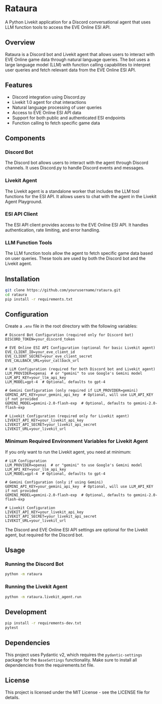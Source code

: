 # Rataura

A Python Livekit application for a Discord conversational agent that uses LLM function tools to access the EVE Online ESI API.

## Overview

Rataura is a Discord bot and Livekit agent that allows users to interact with EVE Online game data through natural language queries. The bot uses a large language model (LLM) with function calling capabilities to interpret user queries and fetch relevant data from the EVE Online ESI API.

## Features

- Discord integration using Discord.py
- Livekit 1.0 agent for chat interactions
- Natural language processing of user queries
- Access to EVE Online ESI API data
- Support for both public and authenticated ESI endpoints
- Function calling to fetch specific game data

## Components

### Discord Bot

The Discord bot allows users to interact with the agent through Discord channels. It uses Discord.py to handle Discord events and messages.

### Livekit Agent

The Livekit agent is a standalone worker that includes the LLM tool functions for the ESI API. It allows users to chat with the agent in the Livekit Agent Playground.

### ESI API Client

The ESI API client provides access to the EVE Online ESI API. It handles authentication, rate limiting, and error handling.

### LLM Function Tools

The LLM function tools allow the agent to fetch specific game data based on user queries. These tools are used by both the Discord bot and the Livekit agent.

## Installation

```bash
git clone https://github.com/yourusername/rataura.git
cd rataura
pip install -r requirements.txt
```

## Configuration

Create a `.env` file in the root directory with the following variables:

```
# Discord Bot Configuration (required only for Discord bot)
DISCORD_TOKEN=your_discord_token

# EVE Online ESI API Configuration (optional for basic Livekit agent)
EVE_CLIENT_ID=your_eve_client_id
EVE_CLIENT_SECRET=your_eve_client_secret
EVE_CALLBACK_URL=your_callback_url

# LLM Configuration (required for both Discord bot and Livekit agent)
LLM_PROVIDER=openai  # or "gemini" to use Google's Gemini model
LLM_API_KEY=your_llm_api_key
LLM_MODEL=gpt-4  # Optional, defaults to gpt-4

# Gemini Configuration (only required if LLM_PROVIDER=gemini)
GEMINI_API_KEY=your_gemini_api_key  # Optional, will use LLM_API_KEY if not provided
GEMINI_MODEL=gemini-2.0-flash-exp  # Optional, defaults to gemini-2.0-flash-exp

# Livekit Configuration (required only for Livekit agent)
LIVEKIT_API_KEY=your_livekit_api_key
LIVEKIT_API_SECRET=your_livekit_api_secret
LIVEKIT_URL=your_livekit_url
```

### Minimum Required Environment Variables for Livekit Agent

If you only want to run the Livekit agent, you need at minimum:

```
# LLM Configuration
LLM_PROVIDER=openai  # or "gemini" to use Google's Gemini model
LLM_API_KEY=your_llm_api_key
LLM_MODEL=gpt-4  # Optional, defaults to gpt-4

# Gemini Configuration (only if using Gemini)
GEMINI_API_KEY=your_gemini_api_key  # Optional, will use LLM_API_KEY if not provided
GEMINI_MODEL=gemini-2.0-flash-exp  # Optional, defaults to gemini-2.0-flash-exp

# Livekit Configuration
LIVEKIT_API_KEY=your_livekit_api_key
LIVEKIT_API_SECRET=your_livekit_api_secret
LIVEKIT_URL=your_livekit_url
```

The Discord and EVE Online ESI API settings are optional for the Livekit agent, but required for the Discord bot.

## Usage

### Running the Discord Bot

```bash
python -m rataura
```

### Running the Livekit Agent

```bash
python -m rataura.livekit_agent.run
```

## Development

```bash
pip install -r requirements-dev.txt
pytest
```

## Dependencies

This project uses Pydantic v2, which requires the `pydantic-settings` package for the `BaseSettings` functionality. Make sure to install all dependencies from the requirements.txt file.

## License

This project is licensed under the MIT License - see the LICENSE file for details.
